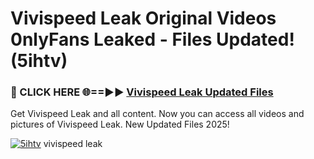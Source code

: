 # Vivispeed Leak Original Videos 0nlyFans Leaked - Files Updated! (5ihtv)

<h3>🔴 CLICK HERE 🌐==►► <a href="https://tinyurl.com/2jnfzry5" rel="nofollow">Vivispeed Leak Updated Files</a></h3>

Get Vivispeed Leak and all content. Now you can access all videos and pictures of Vivispeed Leak. New Updated Files 2025!

[![5ihtv](https://i.imgur.com/GyGTBgg.gif)](https://tinyurl.com/2jnfzry5)
vivispeed leak